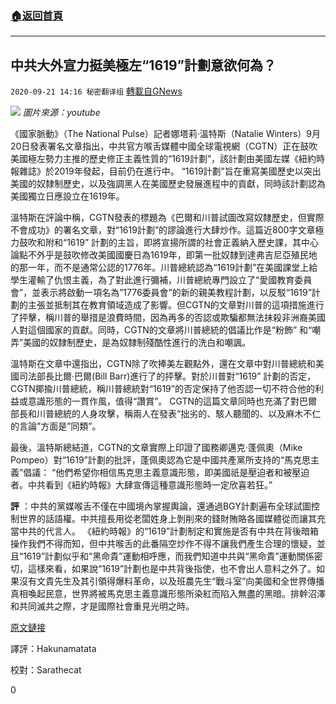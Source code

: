 ###  [:house:返回首頁](https://github.com/ourhimalayas/txt)
---

## 中共大外宣力挺美極左“1619”計劃意欲何為？
`2020-09-21 14:16 秘密翻译组` [轉載自GNews](https://gnews.org/zh-hant/375079/)

![](https://s3.amazonaws.com/gnews-media-offload/wp-content/uploads/2020/09/21133331/1-106.png) *圖片來源：youtube*



《國家脈動》（The National Pulse）記者娜塔莉·溫特斯（Natalie Winters）9月20日發表署名文章指出，中共官方喉舌媒體中國全球電視網（CGTN）正在鼓吹美國極左勢力主推的歷史修正主義性質的“1619計劃”，該計劃由美國左媒《紐約時報雜誌》於2019年發起，目前仍在進行中。 “1619計劃”旨在重寫美國歷史以突出美國的奴隸制歷史，以及強調黑人在美國歷史發展進程中的貢獻，同時該計劃認為美國獨立日應設立在1619年。

溫特斯在評論中稱，CGTN發表的標題為《巴爾和川普試圖改寫奴隸歷史，但實際不會成功》的署名文章，對“1619計劃”的謬論進行大肆炒作。這篇近800字文章極力鼓吹和附和“1619” 計劃的主旨，即將宣揚所謂的社會正義納入歷史課，其中心論點不外乎是鼓吹修改美國國慶日為1619年，即第一批奴隸到達弗吉尼亞殖民地的那一年，而不是通常公認的1776年。川普總統認為“1619計劃”在美國課堂上給學生灌輸了仇恨主義，為了對此進行彌補，川普總統專門設立了“愛國教育委員會”，並表示將啟動一項名為”1776委員會”的新的親美教程計劃，以反駁“1619”計劃的主張並抵制其在教育領域造成了影響。但CGTN的文章對川普的這項措施進行了抨擊，稱川普的舉措是浪費時間，因為再多的否認或欺騙都無法抹殺非洲裔美國人對這個國家的貢獻。同時，CGTN的文章將川普總統的倡議比作是“粉飾” 和“嘲弄”美國的奴隸制歷史，是為奴隸制殘酷性進行的洗白和嘲諷。

溫特斯在文章中還指出，CGTN除了吹捧美左觀點外，還在文章中對川普總統和美國司法部長比爾·巴爾(Bill Barr)進行了的抨擊。對於川普對“1619” 計劃的否定，CGTN揶揄川普總統，稱川普總統對“1619”的否定保持了他否認一切不符合他的利益或意識形態的一貫作風，值得“讚賞”。 CGTN的這篇文章同時也充滿了對巴爾部長和川普總統的人身攻擊，稱兩人在發表“拙劣的、駭人聽聞的、以及麻木不仁的言論”方面是”同類”。

最後，溫特斯總結道，CGTN的文章實際上印證了國務卿邁克·蓬佩奧（Mike Pompeo）對“1619”計劃的批評，蓬佩奧認為它是中國共產黨所支持的“馬克思主義”倡議： “他們希望你相信馬克思主義意識形態，即美國祇是壓迫者和被壓迫者。中共看到《紐約時報》大肆宣傳這種意識形態時一定欣喜若狂。”

**評** ：中共的黨媒喉舌不僅在中國境內掌握輿論，還通過BGY計劃遍布全球試圖控制世界的話語權。中共擅長用從老闆姓身上剝削來的錢財賄賂各國媒體從而讓其充當中共的代言人。 《紐約時報》的“1619”計劃制定和實施是否有中共在背後暗箱操作我們不得而知，但中共喉舌的此番隔空炒作不得不讓我們產生合理的懷疑，並且“1619”計劃似乎和“黑命貴”運動相呼應，而我們知道中共與“黑命貴”運動關係密切，這樣來看，如果說“1619”計劃也是中共背後指使，也不會出人意料之外了。如果沒有文貴先生及其引領得爆料革命，以及班農先生“戰斗室”向美國和全世界傳播真相喚起民意，世界將被馬克思主義意識形態所染紅而陷入無盡的黑暗。排幹沼澤和共同滅共之際，才是國際社會重見光明之時。

[原文鏈接](https://thenationalpulse.com/news/cgtn-hypes-1619/)

譯評：Hakunamatata

校對：Sarathecat

0
